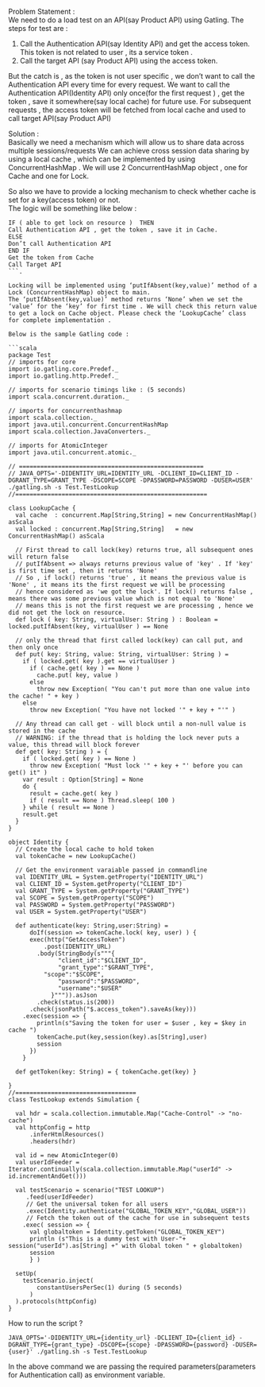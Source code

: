 Problem Statement :  
We need to do a load test on an API(say Product API) using Gatling. 
The steps for test are : 
1. Call the Authentication API(say Identity API) and get the access token. This token is not related to user , its a service token .
2. Call the target API (say Product API) using the access token. 

But the catch is , as the token is not user specific , we don’t want to call the Authentication API every time for every request.
We want to call the Authentication API(Identity API) only once(for the first request ) , get the token , save it somewhere(say local cache) for future use. 
For subsequent requests , the access token will be fetched from local cache  and used to call target API(say Product API)

Solution :  
Basically we need a mechanism which will allow us to share data across multiple sessions/requests
We can achieve cross session data sharing by using a local cache  , which can be implemented by using ConcurrentHashMap . 
We will use 2 ConcurrentHashMap  object  , one for Cache and one for Lock.

So also we have to provide a locking mechanism to check whether cache is set for a key(access token) or not.  
The logic will be something like below :

```. 
IF ( able to get lock on resource )  THEN 
Call Authentication API , get the token , save it in Cache. 
ELSE  
Don’t call Authentication API
END IF
Get the token from Cache
Call Target API
```. 

Locking will be implemented using ‘putIfAbsent(key,value)’ method of a Lock (ConcurrentHashMap) object to main.
The ‘putIfAbsent(key,value)’ method returns ‘None’ when we set the ‘value’ for the ‘key’ for first time . We will check this return value to get a lock on Cache object. Please check the ‘LookupCache’ class for complete implementation .

Below is the sample Gatling code :  

```scala
package Test
// imports for core
import io.gatling.core.Predef._
import io.gatling.http.Predef._

// imports for scenario timings like : (5 seconds)
import scala.concurrent.duration._

// imports for concurrenthashmap
import scala.collection._
import java.util.concurrent.ConcurrentHashMap
import scala.collection.JavaConverters._

// imports for AtomicInteger
import java.util.concurrent.atomic._

// ====================================================
// JAVA_OPTS='-DIDENTITY_URL=IDENTITY_URL -DCLIENT_ID=CLIENT_ID -DGRANT_TYPE=GRANT_TYPE -DSCOPE=SCOPE -DPASSWORD=PASSWORD -DUSER=USER' ./gatling.sh -s Test.TestLookup
//======================================================

class LookupCache {
  val cache  : concurrent.Map[String,String] = new ConcurrentHashMap() asScala
  val locked : concurrent.Map[String,String]   = new ConcurrentHashMap() asScala

  // First thread to call lock(key) returns true, all subsequent ones will return false
  // putIfAbsent => always returns previous value of 'key' . If 'key' is first time set , then it returns 'None'
  // So , if lock() returns 'true' , it means the previous value is 'None' , it means its the first request we will be processing
  // hence considered as 'we got the lock'. If lock() returns false , means there was some previous value which is not equal to 'None'
  // means this is not the first request we are processing , hence we did not get the lock on resource.
  def lock ( key: String, virtualUser: String ) : Boolean = locked.putIfAbsent(key, virtualUser ) == None

  // only the thread that first called lock(key) can call put, and then only once
  def put( key: String, value: String, virtualUser: String ) =
    if ( locked.get( key ).get == virtualUser )
      if ( cache.get( key ) == None )
        cache.put( key, value )
      else
        throw new Exception( "You can't put more than one value into the cache! " + key )
    else
      throw new Exception( "You have not locked '" + key + "'" )

  // Any thread can call get - will block until a non-null value is stored in the cache
  // WARNING: if the thread that is holding the lock never puts a value, this thread will block forever
  def get( key: String ) = {
    if ( locked.get( key ) == None )
      throw new Exception( "Must lock '" + key + "' before you can get() it" )
    var result : Option[String] = None
    do {
      result = cache.get( key )
      if ( result == None ) Thread.sleep( 100 )
    } while ( result == None )
    result.get
  }
}

object Identity {
  // Create the local cache to hold token
  val tokenCache = new LookupCache()

  // Get the environment varaiable passed in commandline
  val IDENTITY_URL = System.getProperty("IDENTITY_URL")
  val CLIENT_ID = System.getProperty("CLIENT_ID")
  val GRANT_TYPE = System.getProperty("GRANT_TYPE")
  val SCOPE = System.getProperty("SCOPE")
  val PASSWORD = System.getProperty("PASSWORD")
  val USER = System.getProperty("USER")

  def authenticate(key: String,user:String) = 
      doIf(session => tokenCache.lock( key, user) ) {
      exec(http("GetAccessToken")
		  .post(IDENTITY_URL)
    	.body(StringBody(s"""{
		      "client_id":"$CLIENT_ID",
		      "grant_type":"$GRANT_TYPE",
          "scope":"$SCOPE",
		      "password":"$PASSWORD",
		      "username":"$USER"
		    }""")).asJson
		.check(status.is(200))
	  .check(jsonPath("$.access_token").saveAs(key)))
    .exec(session => {
        println(s"Saving the token for user = $user , key = $key in cache ")
        tokenCache.put(key,session(key).as[String],user)
        session
      })
    } 

  def getToken(key: String) = { tokenCache.get(key) }

}
//==================================
class TestLookup extends Simulation {
  
  val hdr = scala.collection.immutable.Map("Cache-Control" -> "no-cache")
  val httpConfig = http
      .inferHtmlResources()
      .headers(hdr)

  val id = new AtomicInteger(0)
  val userIdFeeder = Iterator.continually(scala.collection.immutable.Map("userId" -> id.incrementAndGet()))
  
  val testScenario = scenario("TEST LOOKUP")
     .feed(userIdFeeder)
     // Get the universal token for all users
     .exec(Identity.authenticate("GLOBAL_TOKEN_KEY","GLOBAL_USER"))
     // Fetch the token out of the cache for use in subsequent tests
    .exec( session => {
      val globaltoken = Identity.getToken("GLOBAL_TOKEN_KEY")            
      println (s"This is a dummy test with User-"+ session("userId").as[String] +" with Global token " + globaltoken)
      session
      } )

  setUp( 
    testScenario.inject(
        constantUsersPerSec(1) during (5 seconds)
      ) 
  ).protocols(httpConfig)  
}
```


How to run the script ?  
```
JAVA_OPTS='-DIDENTITY_URL={identity_url} -DCLIENT_ID={client_id} -DGRANT_TYPE={grant_type} -DSCOPE={scope} -DPASSWORD={password} -DUSER={user}' ./gatling.sh -s Test.TestLookup  
```  

In the above command we are passing the required parameters(parameters for Authentication call) as environment variable.  


